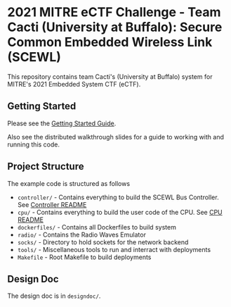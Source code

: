# 2021 MITRE eCTF Challenge - Team Cacti (University at Buffalo): Secure Common Embedded Wireless Link (SCEWL)
This repository contains team Cacti's (University at Buffalo) system for MITRE's 2021 Embedded 
System CTF (eCTF). 

## Getting Started
Please see the [Getting Started Guide](getting_started.md).

Also see the distributed walkthrough slides for a guide to working with and
running this code.

## Project Structure
The example code is structured as follows

* `controller/` - Contains everything to build the SCEWL Bus Controller. See [Controller README](controller/README.md)
* `cpu/` - Contains everything to build the user code of the CPU. See [CPU README](cpu/README.md)
* `dockerfiles/` - Contains all Dockerfiles to build system
* `radio/` - Contains the Radio Waves Emulator
* `socks/` - Directory to hold sockets for the network backend
* `tools/` - Miscellaneous tools to run and interract with deployments
* `Makefile` - Root Makefile to build deployments

## Design Doc
The design doc is in `designdoc/`. 